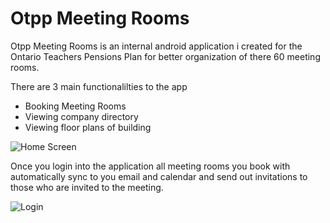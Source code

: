 # Otpp Meeting Rooms

Otpp Meeting Rooms is an internal android application i created for the Ontario Teachers Pensions Plan for better organization of there 60 meeting rooms.

There are 3 main functionalilties to the app
* Booking Meeting Rooms
* Viewing company directory
* Viewing floor plans of building


![Home Screen](http://zlw.me/github/otpp3.jpg)

Once you login into the application all meeting rooms you book with automatically sync to you email and calendar and send out invitations to those who are invited to the meeting.

![Login](http://zlw.me/github/otpp1.jpg)
